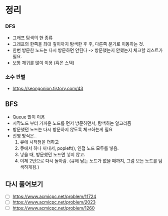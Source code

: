 # 정리

### DFS
- 그래프 탐색의 한 종류
- 그래프의 한쪽을 최대 깊이까지 탐색한 후 후, 다른쪽 분기로 이동하는 것.
- 한번 방문한 노드는 다시 방문하면 안된다 -> 방문했는지 안했는지 체크할 리스트가 필요.
- 보통 재귀를 많이 이용 (혹은 스택)

### 소수 판별
- https://seongonion.tistory.com/43

## BFS
- Queue 많이 이용
- 시작노드 부터 가까운 노드를 먼저 방문하면서, 탐색하는 알고리즘
- 방문했던 노드는 다시 방문하지 않도록 체크하는게 필요
- 진행 방식은..
  1. 큐에 시작점을 더하고
  2. 큐에서 하나 꺼내서, popleft(), 인접 노드 모두를 넣음.
  3. 넣을 때, 방문했던 노드면 넣지 않고.
  4. 이제 2번으로 다시 돌아감. (큐에 남는 노드가 없을 때까지, 그럼 모든 노드를 탐색하게됨.)

## 다시 풀어보기
- [ ] <https://www.acmicpc.net/problem/11724>
- [ ] <https://www.acmicpc.net/problem/2023>
- [ ] <https://www.acmicpc.net/problem/1260>